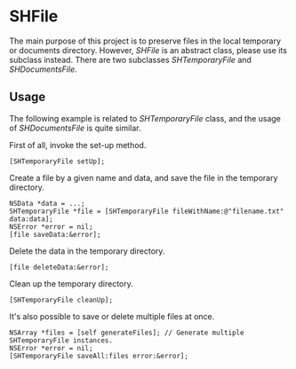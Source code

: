 # SHFile
The main purpose of this project is to preserve files in the local temporary or documents directory.
However, _SHFile_ is an abstract class, please use its subclass instead.
There are two subclasses _SHTemporaryFile_ and _SHDocumentsFile_.

## Usage
The following example is related to _SHTemporaryFile_ class,
and the usage of _SHDocumentsFile_ is quite similar.

First of all, invoke the set-up method.

    [SHTemporaryFile setUp];

Create a file by a given name and data,
and save the file in the temporary directory.

    NSData *data = ...;
    SHTemporaryFile *file = [SHTemporaryFile fileWithName:@"filename.txt" data:data];
    NSError *error = nil;
    [file saveData:&error];

Delete the data in the temporary directory.

    [file deleteData:&error];

Clean up the temporary directory.

    [SHTemporaryFile cleanUp];

It's also possible to save or delete multiple files at once.

    NSArray *files = [self generateFiles]; // Generate multiple SHTemporaryFile instances.
    NSError *error = nil;
    [SHTemporaryFile saveAll:files error:&error];
